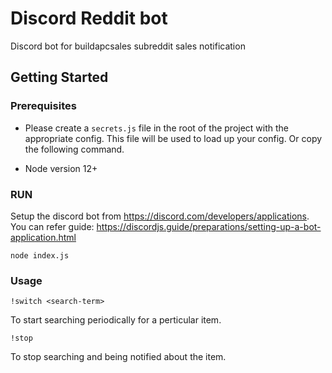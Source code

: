 # Discord Reddit bot

Discord bot for buildapcsales subreddit sales notification

## Getting Started

### Prerequisites

* Please create a `secrets.js` file in the root of the project with the appropriate config. This file will be used to load up your config. Or copy the following command.

* Node version 12+

### RUN
Setup the discord bot from https://discord.com/developers/applications. You can refer guide: https://discordjs.guide/preparations/setting-up-a-bot-application.html

```
node index.js
```

### Usage
```
!switch <search-term>
```
To start searching periodically for a perticular item.

```
!stop
```
To stop searching and being notified about the item.

